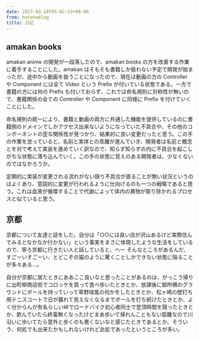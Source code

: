 ```yaml
---
date: 2017-03-18T05:02:53+09:00
from: hatenablog
title: 日記
---
```

## amakan books

amakan anime の開発が一段落したので、amakan books の方を改善する作業に着手することにした。amakan はそもそも書籍しか扱わない予定で開発が始まったが、途中から動画を扱うことになったので、現在は動画の方の Controller や Component には全て Video という Prefix が付いている状態である。一方で書籍の方には何の Prefix も付いておらず、これでは命名規則に対称性が無いので、書籍関係の全ての Controller や Component に同様に Prefix を付けていくことにした。

命名規則の統一により、書籍と動画の両方に共通した機能を提供しているのに書籍側のドメインでしかアクセス出来ないようになっていた不具合や、その他のコンポーネントの歪な関係性が見つかり、結果的に良い変更だったと思う。この手の作業を怠っていると、名前と実体との乖離が進んでいき、開発者は名前と概念とを対で考えて実装を進めていく訳なので、知らず知らずの内に不具合を起こしがちな状態に落ち込んでいく。この手の状態に覚えのある開発者は、少なくないのではなかろうか。

定期的に実装が変更される流れがない限り不具合が直ることが無い状況というのはよくあり、意図的に変更が行われるように仕向けるのも一つの戦略であると思う。これは血液が循環することで代謝によって体内の異物が取り除かれるプロセスと似ていると思う。

## 京都

京都について友達と話をした。自分は「○○には良い店が沢山あるけど実際住んでみるとなかなか行かない」という事実をまさに体現したような生活をしているので、寧ろ京都に行きたい人と話していると、へー そんなところがあるんだ、すごーいすごーい、とどこぞの猫のように驚くことしかできない状態に陥ることが多々ある…。

自分が京都に居たときにああここ良いなと思ったことがあるのは、がっこう帰りに出町柳商店街でコロッケを買って食べ歩いたときとか、放課後に御所横のグラウンドにボールを持っていって草野球風の何かをしたときとか、松ヶ崎の壁打ち用テニスコートで日が暮れて見えなくなるまでボールを打ち続けたときとか、よく分からんが有名らしい峠でロードバイク初心者同士で登頂時間を競ったときとか、飲んでいたら終電無くなったけどまあ歩いて帰れんこともない距離なので川沿いに歩いてたら意外と歩くのも悪くないなと感じたときであるとか、そういう、何処でも出来たかもしれないけれど此処であったというところが多い。

